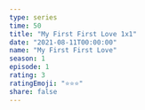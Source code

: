 ```yaml
---
type: series
time: 50
title: "My First First Love 1x1"
date: "2021-08-11T00:00:00"
name: "My First First Love"
season: 1
episode: 1
rating: 3
ratingEmoji: "⭐️⭐️⭐️"
share: false
---
```

